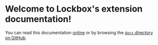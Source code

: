 # Welcome to Lockbox's extension documentation!

You can read this documentation [online](online-docs-link) or by browsing the
[`docs` directory on GitHub](repo-docs-link).

[online-docs-link]: https://mozilla-lockbox.github.io/lockbox-extension/
[repo-docs-link]: https://github.com/mozilla-lockbox/lockbox-extension/tree/master/docs
